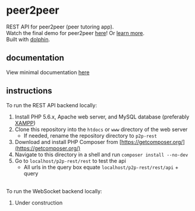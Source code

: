 # peer2peer
REST API for peer2peer (peer tutoring app).  
Watch the final demo for peer2peer [here](https://youtu.be/PQ4SMc8Uc-E)! Or [learn more](https://github.com/p2p-app/p2p-about).  
Built with [dolphin](https://github.com/anuvgupta/dolphin).  

## documentation
View minimal documentation [here](https://raw.githubusercontent.com/anuvgupta/peer2peer/master/www/docs.txt)

## instructions
To run the REST API backend locally:
 1. Install PHP 5.6.x, Apache web server, and MySQL database (preferably [XAMPP](https://www.apachefriends.org/))
 2. Clone this repository into the `htdocs` or `www` directory of the web server
    - If needed, rename the repository directory to `p2p-rest`
 3. Download and install PHP Composer from [https://getcomposer.org/](https://getcomposer.org/)
 4. Navigate to this directory in a shell and run `composer install --no-dev`
 5. Go to `localhost/p2p-rest/rest` to test the api
    - All urls in the query box equate `localhost/p2p-rest/rest/api` + query

&nbsp;  
To run the WebSocket backend locally:
 1. Under construction
